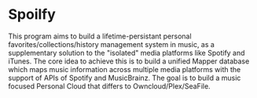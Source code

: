 # Spoilfy
This program aims to build a lifetime-persistant personal favorites/collections/history management system in music,
as a supplementary solution to the "isolated" media platforms like Spotify and iTunes.
The core idea to achieve this is to build a unified Mapper database which maps music information across multiple media platforms with the support of APIs of Spotify and MusicBrainz.
The goal is to build a music focused Personal Cloud that differs to Owncloud/Plex/SeaFile.
